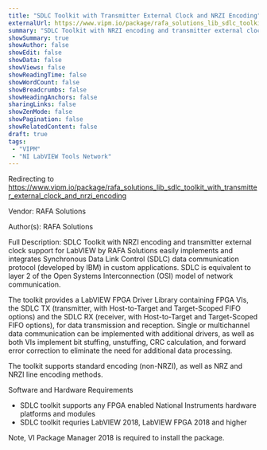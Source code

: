 ```yaml
---
title: "SDLC Toolkit with Transmitter External Clock and NRZI Encoding"
externalUrl: https://www.vipm.io/package/rafa_solutions_lib_sdlc_toolkit_with_transmitter_external_clock_and_nrzi_encoding
summary: "SDLC Toolkit with NRZI encoding and transmitter external clock support for LabVIEW by RAFA Solutions easily implements and integrates Synchronous Data Link Control (SDLC) data communication protocol (developed by IBM) in custom applications."
showSummary: true
showAuthor: false
showEdit: false
showData: false
showViews: false
showReadingTime: false
showWordCount: false
showBreadcrumbs: false
showHeadingAnchors: false
sharingLinks: false
showZenMode: false
showPagination: false
showRelatedContent: false
draft: true
tags:
 - "VIPM"
 - "NI LabVIEW Tools Network"
---
```


Redirecting to https://www.vipm.io/package/rafa_solutions_lib_sdlc_toolkit_with_transmitter_external_clock_and_nrzi_encoding

Vendor: RAFA Solutions

Author(s): RAFA Solutions
 
Full Description:
SDLC Toolkit with NRZI encoding and transmitter external clock support for LabVIEW by RAFA Solutions easily implements and integrates Synchronous Data Link Control (SDLC) data communication protocol (developed by IBM) in custom applications. SDLC is equivalent to layer 2 of the Open Systems Interconnection (OSI) model of network communication. 

The toolkit provides a LabVIEW FPGA Driver Library containing FPGA VIs, the SDLC TX (transmitter, with Host-to-Target and Target-Scoped FIFO options) and the SDLC RX (receiver, with Host-to-Target and Target-Scoped FIFO options), for data transmission and reception. Single or multichannel data communication can be implemented with additional drivers, as well as both VIs implement bit stuffing, unstuffing, CRC calculation, and forward error correction to eliminate the need for additional data processing.

The toolkit supports standard encoding (non-NRZI), as well as NRZ and NRZI line encoding methods.

Software and Hardware Requirements

- SDLC toolkit supports any FPGA enabled National Instruments hardware platforms and modules 
- SDLC toolkit requries LabVIEW 2018, LabVIEW FPGA 2018 and higher 

Note, VI Package Manager 2018 is required to install the package.